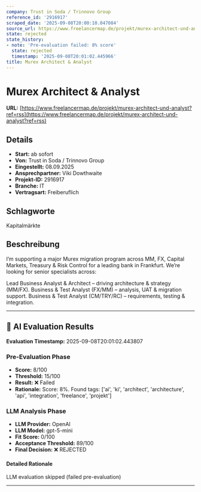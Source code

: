 ```yaml
---
company: Trust in Soda / Trinnovo Group
reference_id: '2916917'
scraped_date: '2025-09-08T20:00:10.047084'
source_url: https://www.freelancermap.de/projekt/murex-architect-und-analyst?ref=rss
state: rejected
state_history:
- note: 'Pre-evaluation failed: 8% score'
  state: rejected
  timestamp: '2025-09-08T20:01:02.445966'
title: Murex Architect & Analyst
---
```



# Murex Architect & Analyst
**URL:** [https://www.freelancermap.de/projekt/murex-architect-und-analyst?ref=rss](https://www.freelancermap.de/projekt/murex-architect-und-analyst?ref=rss)
## Details
- **Start:** ab sofort
- **Von:** Trust in Soda / Trinnovo Group
- **Eingestellt:** 08.09.2025
- **Ansprechpartner:** Viki Dowthwaite
- **Projekt-ID:** 2916917
- **Branche:** IT
- **Vertragsart:** Freiberuflich

## Schlagworte
Kapitalmärkte

## Beschreibung
I’m supporting a major Murex migration program across MM, FX, Capital Markets, Treasury & Risk Control for a leading bank in Frankfurt.
We’re looking for senior specialists across:

Lead Business Analyst & Architect – driving architecture & strategy (MM/FX).
Business & Test Analyst (FX/MM) – analysis, UAT & migration support.
Business & Test Analyst (CM/TRY/RC) – requirements, testing & integration.

---

## 🤖 AI Evaluation Results

**Evaluation Timestamp:** 2025-09-08T20:01:02.443807

### Pre-Evaluation Phase
- **Score:** 8/100
- **Threshold:** 15/100
- **Result:** ❌ Failed
- **Rationale:** Score: 8%. Found tags: ['ai', 'ki', 'architect', 'architecture', 'api', 'integration', 'freelance', 'projekt']

### LLM Analysis Phase
- **LLM Provider:** OpenAI
- **LLM Model:** gpt-5-mini
- **Fit Score:** 0/100
- **Acceptance Threshold:** 89/100
- **Final Decision:** ❌ REJECTED

#### Detailed Rationale
LLM evaluation skipped (failed pre-evaluation)

---
